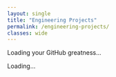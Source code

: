 ```yaml
---
layout: single
title: "Engineering Projects"
permalink: /engineering-projects/
classes: wide
---
```


<div id="projects-feed">
  <p>Loading your GitHub greatness...</p>
</div>

<style>
.project-card {
  display: flex;
  gap: 2rem;
  padding: 1.5rem;
  margin-bottom: 2rem;
  border-radius: 1rem;
  color: white;
}
.project-card:nth-child(even) {
  background-color: #37003c;
  flex-direction: row-reverse;
}
.project-card:nth-child(odd) {
  background-color: #540066;
  flex-direction: row;
}
.project-text {
  flex: 1;
}
.project-preview {
  width: 200px;
  height: auto;
  object-fit: contain;
  border-radius: 1rem;
  border: 2px solid white;
}
</style>

<div id="projects-feed">Loading...</div>

<script>
fetch("https://api.github.com/users/kennyspezi/repos")
  .then(response => response.json())
  .then(repos => {
    const container = document.getElementById("projects-feed");
    container.innerHTML = "";

    // Group manually (we'll automate later)
    const categories = {
      "Robots & Hardware": ["bangboo-bot", "sprunki4lumen", "micromice"],
      "School Projects": ["matlabRhythm", "heatindextracker"],
      "Personal / Other": ["kennyspezi.github.io"]
    };

    for (const [category, repoNames] of Object.entries(categories)) {
      container.innerHTML += `<h2 style="margin-top: 3rem; color: #ffccff;">${category}</h2>`;

      repoNames.forEach(name => {
        const repo = repos.find(r => r.name === name);
        if (!repo) return;

        const updated = new Date(repo.updated_at).toLocaleDateString();
        const stars = repo.stargazers_count;
        const previewURL = `https://raw.githubusercontent.com/kennyspezi/${repo.name}/main/preview.gif`;

        container.innerHTML += `
          <div class="project-card">
            <img class="project-preview" src="${previewURL}" onerror="this.style.display='none';">
            <div class="project-text">
              <h3>${repo.name}</h3>
              <p>${repo.description || "No description provided."}</p>
              <p><strong>Last updated:</strong> ${updated} | ⭐ ${stars}</p>
              <a href="${repo.html_url}" target="_blank">View on GitHub →</a>
            </div>
          </div>
        `;
      });
    }
  })
  .catch(err => {
    document.getElementById("projects-feed").innerHTML = "<p>Error loading repos 💀</p>";
    console.error(err);
  });
</script>
